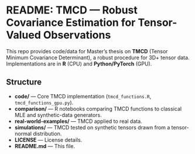# README: TMCD — Robust Covariance Estimation for Tensor-Valued Observations

This repo provides code/data for Master’s thesis on **TMCD** (Tensor Minimum Covariance Determinant), a robust procedure for 3D+ tensor data. Implementations are in **R** (CPU) and **Python/PyTorch** (GPU).

## Structure
- **code/** — Core TMCD implementation (`tmcd_functions.R`, `tmcd_functions_gpu.py`).
- **comparison/** — R notebooks comparing TMCD functions to classical MLE and synthetic-data generators.
- **real-world-examples/** — TMCD applied to real data.
- **simulations/** — TMCD tested on synthetic tensors drawn from a tensor-normal distribution.
- **LICENSE** — License details.
- **README.md** — This file.




